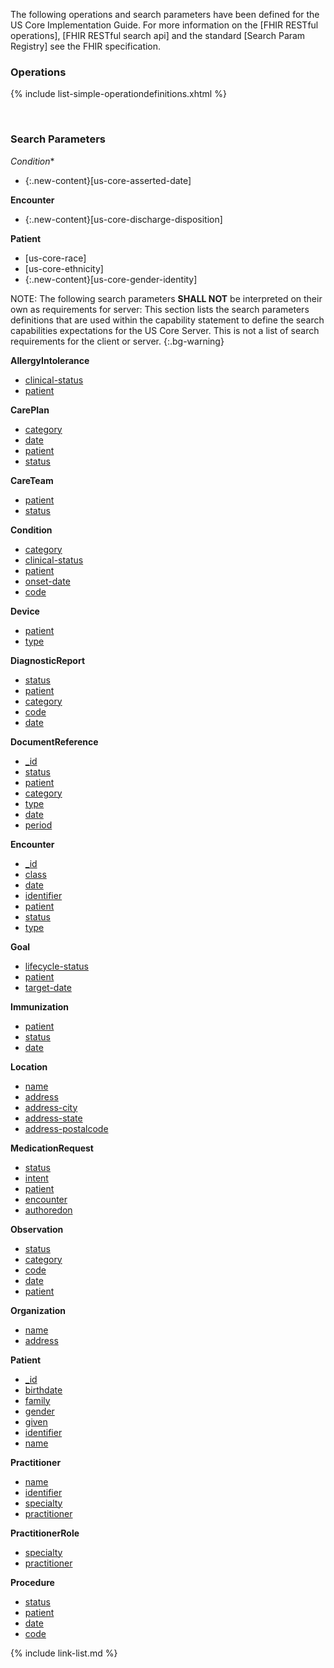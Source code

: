 
The following operations and search parameters have been defined for the US Core Implementation Guide.  For more information on the [FHIR RESTful operations], [FHIR RESTful search api] and the standard [Search Param Registry] see the FHIR specification.

### Operations

  {% include list-simple-operationdefinitions.xhtml %}

<br />

### Search Parameters


*Condition**
- {:.new-content}[us-core-asserted-date]

**Encounter**
- {:.new-content}[us-core-discharge-disposition]

**Patient**
- [us-core-race]
- [us-core-ethnicity]
- {:.new-content}[us-core-gender-identity]

NOTE: The following search parameters **SHALL NOT** be interpreted on their own as requirements for server:
This section lists the search parameters definitions that are used within the capability statement to define the search capabilities expectations for the US Core Server.  This is not a list of search requirements for the client or server.
{:.bg-warning}


**AllergyIntolerance**
  - [clinical-status](SearchParameter-us-core-allergyintolerance-clinical-status.html)
  - [patient](SearchParameter-us-core-allergyintolerance-patient.html)


**CarePlan**
  - [category](SearchParameter-us-core-careplan-category.html)
  - [date](SearchParameter-us-core-careplan-date.html)
  - [patient](SearchParameter-us-core-careplan-patient.html)
  - [status](SearchParameter-us-core-careplan-status.html)


**CareTeam**
  - [patient](SearchParameter-us-core-careteam-patient.html)
  - [status](SearchParameter-us-core-careteam-status.html)


**Condition**
  - [category](SearchParameter-us-core-condition-category.html)
  - [clinical-status](SearchParameter-us-core-condition-clinical-status.html)
  - [patient](SearchParameter-us-core-condition-patient.html)
  - [onset-date](SearchParameter-us-core-condition-onset-date.html)
  - [code](SearchParameter-us-core-condition-code.html)


**Device**
  - [patient](SearchParameter-us-core-device-patient.html)
  - [type](SearchParameter-us-core-device-type.html)


**DiagnosticReport**
  - [status](SearchParameter-us-core-diagnosticreport-status.html)
  - [patient](SearchParameter-us-core-diagnosticreport-patient.html)
  - [category](SearchParameter-us-core-diagnosticreport-category.html)
  - [code](SearchParameter-us-core-diagnosticreport-code.html)
  - [date](SearchParameter-us-core-diagnosticreport-date.html)


**DocumentReference**
  - [_id](SearchParameter-us-core-documentreference-id.html)
  - [status](SearchParameter-us-core-documentreference-status.html)
  - [patient](SearchParameter-us-core-documentreference-patient.html)
  - [category](SearchParameter-us-core-documentreference-category.html)
  - [type](SearchParameter-us-core-documentreference-type.html)
  - [date](SearchParameter-us-core-documentreference-date.html)
  - [period](SearchParameter-us-core-documentreference-period.html)


**Encounter**
  - [_id](SearchParameter-us-core-encounter-id.html)
  - [class](SearchParameter-us-core-encounter-class.html)
  - [date](SearchParameter-us-core-encounter-date.html)
  - [identifier](SearchParameter-us-core-encounter-identifier.html)
  - [patient](SearchParameter-us-core-encounter-patient.html)
  - [status](SearchParameter-us-core-encounter-status.html)
  - [type](SearchParameter-us-core-encounter-type.html)


**Goal**
  - [lifecycle-status](SearchParameter-us-core-goal-lifecycle-status.html)
  - [patient](SearchParameter-us-core-goal-patient.html)
  - [target-date](SearchParameter-us-core-goal-target-date.html)


**Immunization**
  - [patient](SearchParameter-us-core-immunization-patient.html)
  - [status](SearchParameter-us-core-immunization-status.html)
  - [date](SearchParameter-us-core-immunization-date.html)


**Location**
  - [name](SearchParameter-us-core-location-name.html)
  - [address](SearchParameter-us-core-location-address.html)
  - [address-city](SearchParameter-us-core-location-address-city.html)
  - [address-state](SearchParameter-us-core-location-address-state.html)
  - [address-postalcode](SearchParameter-us-core-location-address-postalcode.html)


**MedicationRequest**
  - [status](SearchParameter-us-core-medicationrequest-status.html)
  - [intent](SearchParameter-us-core-medicationrequest-intent.html)
  - [patient](SearchParameter-us-core-medicationrequest-patient.html)
  - [encounter](SearchParameter-us-core-medicationrequest-encounter.html)
  - [authoredon](SearchParameter-us-core-medicationrequest-authoredon.html)


<!--
**MedicationStatement**
  - [status](SearchParameter-us-core-medicationstatement-status.html)
  - [patient](SearchParameter-us-core-medicationstatement-patient.html)
  - [effective](SearchParameter-us-core-medicationstatement-effective.html)
-->

**Observation**
  - [status](SearchParameter-us-core-observation-status.html)
  - [category](SearchParameter-us-core-observation-category.html)
  - [code](SearchParameter-us-core-observation-code.html)
  - [date](SearchParameter-us-core-observation-date.html)
  - [patient](SearchParameter-us-core-observation-patient.html)


**Organization**
  - [name](SearchParameter-us-core-organization-name.html)
  - [address](SearchParameter-us-core-organization-address.html)


**Patient**
  - [_id](SearchParameter-us-core-patient-id.html)
  - [birthdate](SearchParameter-us-core-patient-birthdate.html)
  - [family](SearchParameter-us-core-patient-family.html)
  - [gender](SearchParameter-us-core-patient-gender.html)
  - [given](SearchParameter-us-core-patient-given.html)
  - [identifier](SearchParameter-us-core-patient-identifier.html)
  - [name](SearchParameter-us-core-patient-name.html)

**Practitioner**
  - [name](SearchParameter-us-core-practitioner-name.html)
  - [identifier](SearchParameter-us-core-practitioner-identifier.html)
  - [specialty](SearchParameter-us-core-practitionerrole-specialty.html)
  - [practitioner](SearchParameter-us-core-practitionerrole-practitioner.html)


**PractitionerRole**
  - [specialty](SearchParameter-us-core-practitionerrole-specialty.html)
  - [practitioner](SearchParameter-us-core-practitionerrole-practitioner.html)


**Procedure**
  - [status](SearchParameter-us-core-procedure-status.html)
  - [patient](SearchParameter-us-core-procedure-patient.html)
  - [date](SearchParameter-us-core-procedure-date.html)
  - [code](SearchParameter-us-core-procedure-code.html)


{% include link-list.md %}
